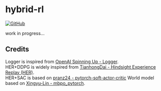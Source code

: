 # hybrid-rl

[![GitHub](https://img.shields.io/github/license/szahlner/hybrid-rl.svg)](LICENSE)

work in progress...

## Credits
 
Logger is inspired from [OpenAI Spinning Up - Logger](https://spinningup.openai.com/en/latest/utils/logger.html?highlight=logger).  
HER+DDPG is widely inspired from [TianhongDai - Hindsight Experience Replay (HER)](https://github.com/TianhongDai/hindsight-experience-replay).  
HER+SAC is based on [pranz24 - pytorch-soft-actor-critic](https://github.com/pranz24/pytorch-soft-actor-critic) 
World model based on [Xingyu-Lin - mbpo_pytorch](https://github.com/Xingyu-Lin/mbpo_pytorch).